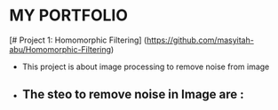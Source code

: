 # MY PORTFOLIO

[# Project 1: Homomorphic Filtering] (https://github.com/masyitah-abu/Homomorphic-Filtering) 
- This project is about image processing to remove noise from image
- The steo to remove noise in Image are :
  - 

 
